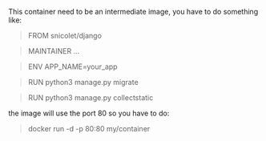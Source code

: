 This container need to be an intermediate image,
you have to do something like:

> FROM snicolet/django

> MAINTAINER ...

> ENV APP_NAME=your_app

> RUN python3 manage.py migrate

> RUN python3 manage.py collectstatic

the image will use the port 80 so you have to do:
> docker run -d -p 80:80 my/container

